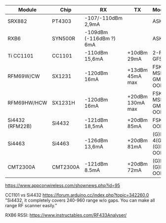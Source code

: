 

|Module	| Chip |	RX	| TX	| Modulation	|Alim	|Interface |	Autre|
|-------|------|----|----|------------|-----|----------|------|
|SRX882	|PT4303|-107/-110dBm 2,9mA  |  |ASK, OOK	| 3-5V	| | |	
|RXB6		 |SYN500R |-109dBm (-116dBm ?) 6mA |		|ASK, OOK	| 3-5V	| |	RSSI - DER Pin Config: R6= Data, R7= RSSI, R5= Shutdown|
|Ti CC1101|	CC1101	|-110dBm 15,6mA | +10dBm 29mA|	2-FSK, GFSK, MSK	| 3,3V		| | | |
|RFM69W/CW |	SX1231	| -120dBm 16mA | +13dBm 45mA max| FSK, GFSK, MSK, GMSK, OOK| 3,3V | SPI	| |
|RFM69HW/HCW	| SX1231H	|-120dBm 16mA |+20dBm 130mA max|	FSK, GFSK, MSK, GMSK, OOK| 3,3V |	SPI	| HCW - module size is: 16 x 16 mm (comp. RFM22B) <br/> HW - module size is: 16 x 19.7 mm <br/> http://forum.anarduino.com/posts/list/5.page |
|Si4432 (RFM22B)|	Si4432	|-121dBm 18,5mA | +20dBm 85mA |	FSK, GFSK, OOK| 1.8V-3,6V	|SPI	 |	|		
|Si4463	|Si4463	|-126dBm 13,6mA | +20dBm 81mA|	(G)FSK, 4(G)FSK, (G)MSK, OOK| 1.8V-3,6V	|SPI	| |
|CMT2300A |	CMT2300A |-121dBm 8.5mA |+20dBm	72mA| (G)FSK, (G)MSK, OOK	| 1.8V-3,6V	| SPI |



https://www.appconwireless.com/shownews.php?id=95

CC1101 vs Si4432
https://forum.arduino.cc/index.php?topic=342260.0
 "Si4432, it completely covers  240-960 range w/o gaps. You can make all range RF scanner easily."

RXB6 RSSI: https://www.instructables.com/RF433Analyser/
